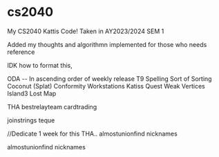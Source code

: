 # cs2040
My CS2040 Kattis Code! Taken in AY2023/2024 SEM 1

Added my thoughts and algorithmn implemented for those who needs reference

IDK how to format this,

ODA -- In ascending order of weekly release
T9 Spelling
Sort of Sorting
Coconut (Splat)
Conformity
Workstations
Katiss Quest
Weak Vertices
Island3
Lost Map

THA
bestrelayteam
cardtrading

joinstrings
teque

 //Dedicate 1 week for this THA..
almostunionfind
nicknames
 
almostunionfind
nicknames
 

 
